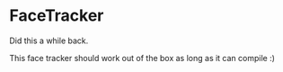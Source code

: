 # FaceTracker

Did this a while back.

This face tracker should work out of the box as long as it can compile :)